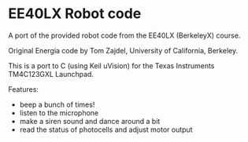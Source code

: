 # EE40LX Robot code

A port of the provided robot code from the EE40LX (BerkeleyX) course.

Original Energia code by Tom Zajdel, University of California, Berkeley.

This is a port to C (using Keil uVision) for the Texas Instruments TM4C123GXL Launchpad.

Features:
- beep a bunch of times!
- listen to the microphone
- make a siren sound and dance around a bit
- read the status of photocells and adjust motor output


